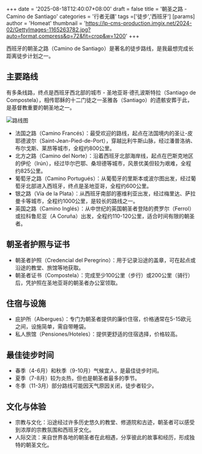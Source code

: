 +++
date = '2025-08-18T12:40:07+08:00'
draft = false
title = '朝圣之路 - Camino de Santiago'
categories = '行者无疆'
tags =['徒步','西班牙']
[params]
    author = 'Homeat'
    thumbnail = 'https://lp-cms-production.imgix.net/2024-02/GettyImages-1165263782.jpg?auto=format,compress&q=72&fit=crop&w=1200'
+++

西班牙的朝圣之路（Camino de Santiago）是著名的徒步路线，是我最想完成长距离徒步计划之一。

<!--more-->


## 主要路线

有多条线路，终点是西班牙西北部的城市 - 圣地亚哥·德孔波斯特拉（Santiago de Compostela），相传耶稣的十二门徒之一圣雅各（Santiago）的遗骸安葬于此，是基督教重要的朝圣地之一。

![路线图](https://cdn.pilgrim.es/web/caminos/home/todos-los-caminos.jpg "路线图")


- 法国之路（Camino Francés）：最受欢迎的路线，起点在法国境内的圣让-皮耶德波尔（Saint-Jean-Pied-de-Port），穿越比利牛斯山脉，经过潘普洛纳、布尔戈斯、莱昂等城市，全程约800公里。
- 北方之路（Camino del Norte）：沿着西班牙北部海岸线，起点在巴斯克地区的伊伦（Irún），经过毕尔巴鄂、桑坦德等城市，风景优美但较为艰难，全程约825公里。
- 葡萄牙之路（Camino Portugués）：从葡萄牙的里斯本或波尔图出发，经过葡萄牙北部进入西班牙，终点是圣地亚哥，全程约600公里。
- 银之路（Vía de la Plata）：从西班牙南部的塞维利亚出发，经过梅里达、萨拉曼卡等城市，全程约1000公里，是较长的路线之一。
- 英国之路（Camino Inglés）：从中世纪的英国朝圣者登陆的费罗尔（Ferrol）或拉科鲁尼亚（A Coruña）出发，全程约110-120公里，适合时间有限的朝圣者。

## 朝圣者护照与证书

- 朝圣者护照（Credencial del Peregrino）：用于记录沿途的盖章，可在起点或沿途的教堂、旅馆等地获取。
- 朝圣者证书（Compostela）：完成至少100公里（步行）或200公里（骑行）后，凭护照在圣地亚哥的朝圣者办公室领取。

## 住宿与设施

- 庇护所（Albergues）：专门为朝圣者提供的廉价住宿，价格通常在5-15欧元之间，设施简单，需自带睡袋。
- 私人旅馆（Pensiones/Hoteles）：提供更舒适的住宿选择，价格较高。

## 最佳徒步时间

- 春季（4-6月）和秋季（9-10月）气候宜人，是最佳徒步时间。
- 夏季（7-8月）较为炎热，但也是朝圣者最多的季节。
- 冬季（11-3月）部分路线可能因天气原因关闭，徒步者较少。

## 文化与体验
- 宗教与文化：沿途经过许多历史悠久的教堂、修道院和古迹，朝圣者可以感受到浓厚的宗教氛围和西班牙文化。
- 人际交流：来自世界各地的朝圣者在此相遇，分享彼此的故事和经历，形成独特的朝圣文化。
